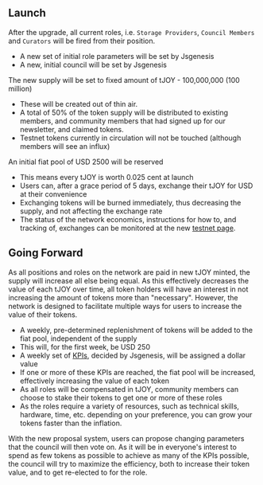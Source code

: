 ## Launch

After the upgrade, all current roles, i.e. `Storage Providers`, `Council Members` and `Curators` will be fired from their position.

-   A new set of initial role parameters will be set by Jsgenesis
-   A new, initial council will be set by Jsgenesis

The new supply will be set to fixed amount of tJOY  - 100,000,000 (100 million)

-   These will be created out of thin air.
-   A total of 50% of the token supply will be distributed to existing members, and community members that had signed up for our newsletter, and claimed tokens.
-   Testnet tokens currently in circulation will not be touched (although members will see an influx)

An initial fiat pool of USD 2500 will be reserved

-   This means every tJOY is worth 0.025 cent at launch
-   Users can, after a grace period of 5 days, exchange their tJOY for USD at their convenience
-   Exchanging tokens will be burned immediately, thus decreasing the supply, and not affecting the exchange rate
-   The status of the network economics, instructions for how to, and tracking of, exchanges can be monitored at the new [testnet page](https://www.joystream.org/testnet).

## Going Forward

As all positions and roles on the network are paid in new tJOY minted, the supply will increase all else being equal. As this effectively decreases the value of each tJOY over time, all token holders will have an interest in not increasing the amount of tokens more than "necessary". However, the network is designed to facilitate multiple ways for users to increase the value of their tokens.

-   A weekly, pre-determined replenishment of tokens will be added to the fiat pool, independent of the supply
-   This will, for the first week, be USD 250
-   A weekly set of [KPIs](https://en.wikipedia.org/wiki/Performance_indicator), decided by Jsgenesis, will be assigned a dollar value
-   If one or more of these KPIs are reached, the fiat pool will be increased, effectively increasing the value of each token
-   As all roles will be compensated in tJOY, community members can choose to stake their tokens to get one or more of these roles
-   As the roles require a variety of resources, such as technical skills, hardware, time, etc. depending on your preference,  you can grow your tokens faster than the inflation.

With the new proposal system, users can propose changing parameters that the council will then vote on. As it will be in everyone's interest to spend as few tokens as possible to achieve as many of the KPIs possible, the council will try to maximize the efficiency, both to increase their token value, and to get re-elected to for the role.
